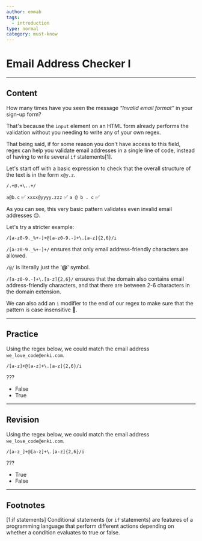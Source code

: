 ```yaml
---
author: emmab
tags:
  - introduction
type: normal
category: must-know
---
```


# Email Address Checker I


---

## Content

How many times have you seen the message *“Invalid email format”* in your sign-up form?

That's because the `input` element on an HTML form already performs the validation without you needing to write any of your own regex.

That being said, if for some reason you don't have access to this field, regex can help you validate email addresses in a single line of code, instead of having to write several `if` statements[1]. 

Let's start off with a basic expression to check that the overall structure of the text is in the form `x@y.z`.

```plain-text
/.+@.+\..+/
```

`a@b.c` ✅
`xxxx@yyyy.zzz` ✅
`a @ b . c` ✅

As you can see, this very basic pattern validates even invalid email addresses 😢.

Let's try a stricter example:

```plain-text
/[a-z0-9._%+-]+@[a-z0-9.-]+\.[a-z]{2,6}/i
```

`/[a-z0-9._%+-]+/` ensures that only email address-friendly characters are allowed.

`/@/` is literally just the '**@**' symbol.

`/[a-z0-9.-]+\.[a-z]{2,6}/` ensures that the domain also contains email address-friendly characters, and that there are between 2-6 characters in the domain extension. 

We can also add an `i` modifier to the end of our regex to make sure that the pattern is case insensitive 🙌.


---

## Practice

Using the regex below, we could match the email address `we_love_code@enki.com`.

```plain-text
/[a-z]+@[a-z]+\.[a-z]{2,6}/i
```

???

* False
* True


---

## Revision

Using the regex below, we could match the email address `we_love_code@enki.com`.

```plain-text
/[a-z_]+@[a-z]+\.[a-z]{2,6}/i
```

???

* True
* False


---

## Footnotes

[1:if statements]
Conditional statements (or `if` statements) are features of a programming language that perform different actions depending on whether a condition evaluates to true or false.
